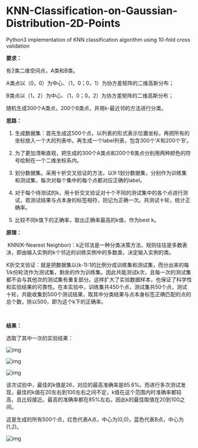# KNN-Classification-on-Gaussian-Distribution-2D-Points

Python3 implementation of KNN classification algorithm using 10-fold cross validation

**要求：**

有2类二维空间点，A类和B类。

A类点以（0，0）为中心、（1，0；0，1）为协方差矩阵的二维高斯分布；

B类点以（1，2）为中心、（1，0；0，2）为协方差矩阵的二维高斯分布；

随机生成300个A类点，200个B类点，并用k-最近邻的方法进行分类。

 

**思路：**

1. 生成数据集：首先生成这500个点，以列表的形式表示位置坐标，再把所有的坐标放入一个大的列表中。再生成一个label列表，包含300个’A’和200个’B’。

2. 为了更加清晰直观，把生成的300个A类点和200个B类点分别用两种颜色的符号绘制在一个二维坐标系内。

3. 划分数据集。采用十折交叉验证的方法，以9:1划分数据集，分别作为训练集和测试集，每次对每个集中的每个点都对应正确的label。

4. 对于每个待测试的k，用十折交叉验证对十个不同的测试集中的各个点进行测试，若测试结果与点本身的标签相符，则记为正确一次。共测试十轮，统计正确率。

5. 比较不同k值下的正确率，取出正确率最高的k值，作为best k。

**原理：**

​		KNN(K-Nearest Neighbor)：k近邻法是一种分类决策方法，规则往往是多数表决，即由输入实例的k个邻近的训练实例中的多数类，决定输入实例的类。

​        K折交叉验证：就是把数据集以(k-1):1的比例分成训练集和测试集，而分出来的每1/k份轮流作为测试集，剩余的作为训练集。因此共能测试k次，且每一次的测试集都不会与其他次的测试集有重复部分。这样扩大了实验数据样本，也保证了科学性和实验结果的可靠性。在本实验中，训练集共450个点，测试集共50个点，测试十轮，共能收集到500个测试结果，取其中分类结果与点本身标签正确匹配的点的总个数，除以500，即为这个k下的正确率。

​        

**结果：**

选取了其中一次的实验结果：

![img](file:///C:/Users/SKYFLY~1/AppData/Local/Temp/msohtmlclip1/01/clip_image002.jpg)

![img](file:///C:/Users/SKYFLY~1/AppData/Local/Temp/msohtmlclip1/01/clip_image004.jpg)

![img](file:///C:/Users/SKYFLY~1/AppData/Local/Temp/msohtmlclip1/01/clip_image006.jpg)

该次试验中，最佳的k值是26，对应的最高准确率是85.6%。而进行多次测试发现，最佳的k值在20左右到100左右之间不定，k值在这个范围内时准确率都较高，且比较接近。最高的准确率都在85%左右。因此k的最佳取值在20到100之间。

这是生成的所有500个点，红色代表A点，中心为(0,0)，蓝色代表B点，中心为(1,2)。

![img](file:///C:/Users/SKYFLY~1/AppData/Local/Temp/msohtmlclip1/01/clip_image008.jpg)

 